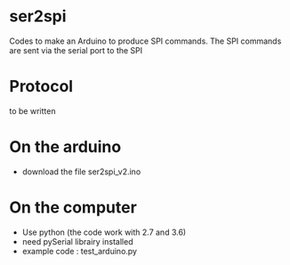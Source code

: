 # ser2spi
Codes to make an Arduino to produce SPI commands. The SPI commands are sent via the serial port to the SPI

# Protocol
to be written

# On the arduino
  - download the file ser2spi_v2.ino

# On the computer
- Use python (the code work with 2.7 and 3.6)
- need pySerial librairy installed
- example code : test_arduino.py
